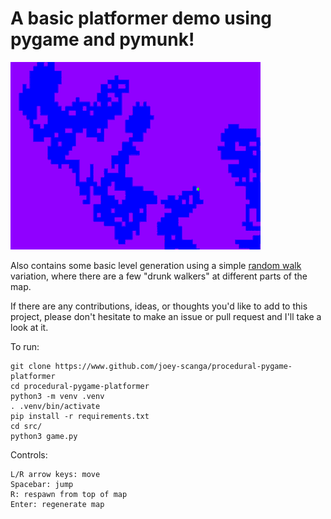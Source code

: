 # A basic platformer demo using pygame and pymunk!

![Demo](https://github.com/joey-scanga/procedural-pygame-platformer/blob/main/demo.gif)

Also contains some basic level generation using a simple [random walk](https://en.wikipedia.org/wiki/Random_walk) variation, where there are a few "drunk walkers"
at different parts of the map.

If there are any contributions, ideas, or thoughts you'd like to add to this 
project, please don't hesitate to make an issue or pull request and I'll take
a look at it. 

To run:

```
git clone https://www.github.com/joey-scanga/procedural-pygame-platformer
cd procedural-pygame-platformer
python3 -m venv .venv
. .venv/bin/activate
pip install -r requirements.txt
cd src/
python3 game.py
```

Controls:

```
L/R arrow keys: move
Spacebar: jump
R: respawn from top of map
Enter: regenerate map
```




